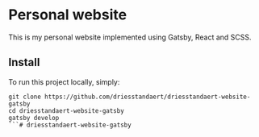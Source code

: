 # Personal website

This is my personal website implemented using Gatsby, React and SCSS.

## Install

To run this project locally, simply:

```
git clone https://github.com/driesstandaert/driesstandaert-website-gatsby
cd driesstandaert-website-gatsby
gatsby develop
```# driesstandaert-website-gatsby
